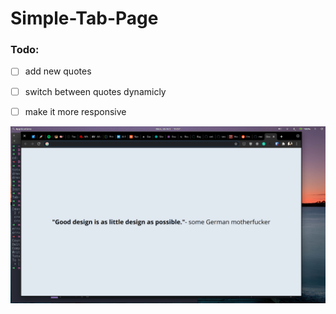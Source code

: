 # Simple-Tab-Page

### Todo:
  - [ ] add new quotes
  - [ ] switch between quotes dynamicly
  - [ ] make it more responsive


![Screenshot](https://raw.githubusercontent.com/mehdi-alouane/Simple-Tab-Page/master/Screenshot%20from%202020-10-26%2015-57-09.png?token=ABADMIT7O4TYEH2WQXGOYLC7S3SEG)
